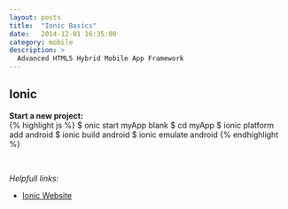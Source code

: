 ```yaml
---
layout: posts
title:  "Ionic Basics"
date:   2014-12-01 16:35:00
category: mobile
description: >
  Advanced HTML5 Hybrid Mobile App Framework
---
```


Ionic
-----

**Start a new project:**  
{% highlight js %}
$ onic start myApp blank
$ cd myApp
$ ionic platform add android
$ ionic build android
$ ionic emulate android
{% endhighlight %}

<br />

*Helpfull links:*

 - [Ionic Website][ionic]

<!-- Links: -->

[ionic]: http://ionicframework.com/ "Ionic Website"